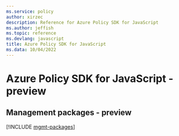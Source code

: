 ```yaml
---
ms.service: policy
author: xirzec
description: Reference for Azure Policy SDK for JavaScript
ms.author: jeffish
ms.topic: reference
ms.devlang: javascript
title: Azure Policy SDK for JavaScript
ms.data: 10/04/2022
---
```

# Azure Policy SDK for JavaScript - preview

## Management packages - preview
[!INCLUDE [mgmt-packages](policy-mgmt-index.md)]